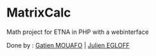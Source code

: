# MatrixCalc
Math project for ETNA in PHP with a webinterface

Done by : [Gatien MOUAFO](https://github.com/mouafo) | [Julien EGLOFF](https://github.com/laxa)
